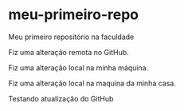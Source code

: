 # meu-primeiro-repo
Meu primeiro repositório na faculdade

Fiz uma alteração remota no GitHub.

Fiz uma alteração local na minha máquina.

Fiz uma alteração local na maquina da minha casa.

Testando atualização do GitHub